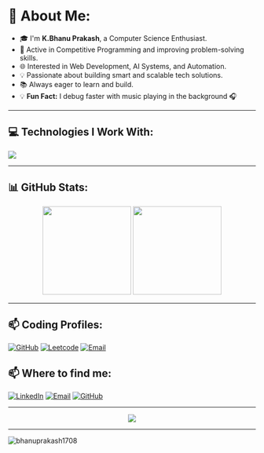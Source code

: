 # 💫 About Me:

- 🎓 I'm **K.Bhanu Prakash**, a Computer Science Enthusiast.
- 🧠 Active in Competitive Programming and improving problem-solving skills.
- 🌐 Interested in Web Development, AI Systems, and Automation.
- 💡 Passionate about building smart and scalable tech solutions.
- 📚 Always eager to learn and build.
- 💡 **Fun Fact:** I debug faster with music playing in the background 🎧
---

## 💻 Technologies I Work With:

<p align="left" > <img src="https://skillicons.dev/icons?i=c,cpp,py,java,r,html,css,tailwindcss,js,react,nodejs,express,mongodb,mysql,figma,firebase,git,github"/> </p>

---

## 📊 GitHub Stats:
<p align="center">
  <img src="https://github-readme-stats.vercel.app/api?username=bhanuprakash1708&show_icons=true&theme=radical" height="180px" />
  <img src="https://github-readme-streak-stats.herokuapp.com/?user=bhanuprakash1708&theme=radical" height="180px" />
</p>

---

## 📫 Coding Profiles:
<p>
  <a href="https://codeforces.com/profile/bhanu.prakash1708"><img alt="GitHub" src="https://img.shields.io/badge/Codeforces-1F8ACB?style=for-the-badge&logo=Codeforces&logoColor=white" /></a>
  <a href="https://leetcode.com/u/bhanu2005/"><img alt="Leetcode" src="https://img.shields.io/badge/-LeetCode-FFA116?style=for-the-badge&logo=LeetCode&logoColor=black" /></a>
  <a href="https://www.codechef.com/users/bhanu1708"><img alt="Email" src="https://img.shields.io/badge/CodeChef-964B00?style=for-the-badge&logo=CodeChef&logoColor=white" /></a>
</p>

## 📫 Where to find me:
<p>
  <a href="https://www.linkedin.com/in/bhanu-prakash-kanakamedala/"><img alt="LinkedIn" src="https://skillicons.dev/icons?i=linkedin" /></a>
  <a href="mailto:bhanuprakash1708@gmail.com"><img alt="Email" src="https://skillicons.dev/icons?i=gmail" /></a>
  <a href="https://github.com/bhanuprakash1708"><img alt="GitHub" src="https://skillicons.dev/icons?i=github" /></a>
</p>

---

<p align="center">
  <img src="https://quotes-github-readme.vercel.app/api?type=horizontal&theme=merko" />
</p>

---

<p align="left"> <img src="https://komarev.com/ghpvc/?username=bhanuprakash1708&label=Profile%20views&style=flat&color=red" alt="bhanuprakash1708" /> </p>
